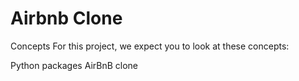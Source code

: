 # Airbnb Clone

Concepts
For this project, we expect you to look at these concepts:

Python packages
AirBnB clone
